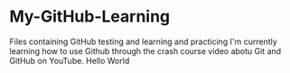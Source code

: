 # My-GitHub-Learning
Files containing GitHub testing and learning and practicing
I'm currently learning how to use Github through the crash course video abotu Git and GitHub on YouTube.
Hello World

